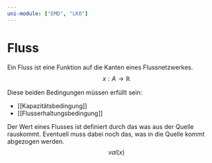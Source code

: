 ```yaml
---
uni-module: ["EMD", "LKO"]
---
```


# Fluss

Ein Fluss ist eine Funktion auf die Kanten eines Flussnetzwerkes.
$$x: A \rightarrow\mathbb{R}$$

Diese beiden Bedingungen müssen erfüllt sein:

- [[Kapazitätsbedingung]]
- [[Flusserhaltungsbedingung]]

Der Wert eines Flusses ist definiert durch das was aus der Quelle rauskommt. Eventuell muss dabei noch das, was in die Quelle kommt abgezogen werden.
$$val(x)$$
